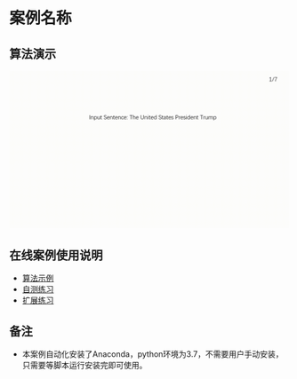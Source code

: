 # 案例名称

## 算法演示

![算法演示动画](2_算法演示/demo.gif)


## 在线案例使用说明

- [算法示例](1_算法示例/README.md)
- [自测练习](3_自测练习/README.md)
- [扩展练习](4_扩展练习/README.md)

## 备注
- 本案例自动化安装了Anaconda，python环境为3.7，不需要用户手动安装，只需要等脚本运行安装完即可使用。
